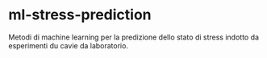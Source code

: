 # ml-stress-prediction
Metodi di machine learning per la predizione dello stato di stress indotto da esperimenti du cavie da laboratorio.
